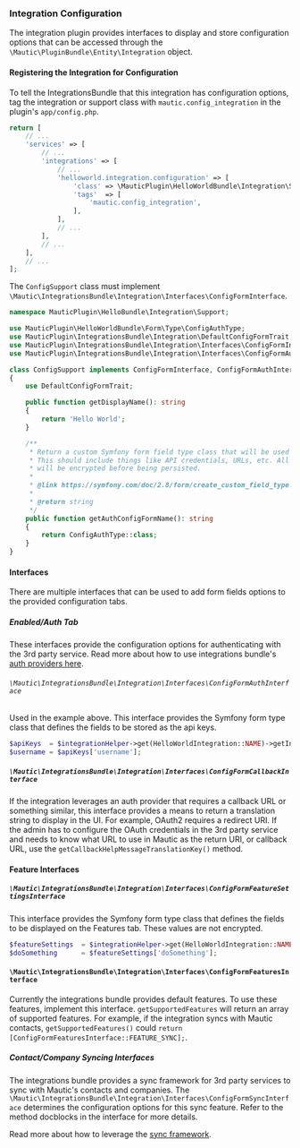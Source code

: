 ### Integration Configuration
The integration plugin provides interfaces to display and store configuration options that can be accessed through the `\Mautic\PluginBundle\Entity\Integration` object. 

#### Registering the Integration for Configuration
To tell the IntegrationsBundle that this integration has configuration options, tag the integration or support class with `mautic.config_integration` in the plugin's `app/config.php`.

```php
return [
    // ...
    'services' => [
        // ...
        'integrations' => [
            // ...
            'helloworld.integration.configuration' => [
                'class' => \MauticPlugin\HelloWorldBundle\Integration\Support\ConfigSupport::class,
                'tags'  => [
                    'mautic.config_integration',
                ],
            ],
            // ...
        ],
        // ...
    ],
    // ...
];
```

The `ConfigSupport` class must implement `\Mautic\IntegrationsBundle\Integration\Interfaces\ConfigFormInterface`.

```php
namespace MauticPlugin\HelloBundle\Integration\Support;

use MauticPlugin\HelloWorldBundle\Form\Type\ConfigAuthType;
use MauticPlugin\IntegrationsBundle\Integration\DefaultConfigFormTrait;
use MauticPlugin\IntegrationsBundle\Integration\Interfaces\ConfigFormInterface;
use MauticPlugin\IntegrationsBundle\Integration\Interfaces\ConfigFormAuthInterface;

class ConfigSupport implements ConfigFormInterface, ConfigFormAuthInterface
{
    use DefaultConfigFormTrait;

    public function getDisplayName(): string
    {
        return 'Hello World';
    }

    /**
     * Return a custom Symfony form field type class that will be used on the Enabled/Auth tab.
     * This should include things like API credentials, URLs, etc. All values from this form fields
     * will be encrypted before being persisted.
     *
     * @link https://symfony.com/doc/2.8/form/create_custom_field_type.html#defining-the-field-type
     *
     * @return string
     */
    public function getAuthConfigFormName(): string
    {
        return ConfigAuthType::class;
    }
}
```

#### Interfaces
There are multiple interfaces that can be used to add form fields options to the provided configuration tabs. 

##### Enabled/Auth Tab
These interfaces provide the configuration options for authenticating with the 3rd party service. Read more about how to use integrations bundle's [auth providers here](#integration-authentication).

###### `\Mautic\IntegrationsBundle\Integration\Interfaces\ConfigFormAuthInterface`
Used in the example above. This interface provides the Symfony form type class that defines the fields to be stored as the api keys. 

```php
$apiKeys  = $integrationHelper->get(HelloWorldIntegration::NAME)->getIntegrationConfiguration()->getApiKeys();
$username = $apiKeys['username'];
```

##### `\Mautic\IntegrationsBundle\Integration\Interfaces\ConfigFormCallbackInterface`
If the integration leverages an auth provider that requires a callback URL or something similar, this interface provides a means to return a translation string to display in the UI. For example, OAuth2 requires a redirect URI. If the admin has to configure the OAuth credentials in the 3rd party service and needs to know what URL to use in Mautic as the return URI, or callback URL, use the `getCallbackHelpMessageTranslationKey()` method. 

#### Feature Interfaces

##### `\Mautic\IntegrationsBundle\Integration\Interfaces\ConfigFormFeatureSettingsInterface`
This interface provides the Symfony form type class that defines the fields to be displayed on the Features tab. These values are not encrypted.

```php
$featureSettings  = $integrationHelper->get(HelloWorldIntegration::NAME)->getIntegrationConfiguration()->getFeatureSettings();
$doSomething      = $featureSettings['doSomething'];
```

#### `\Mautic\IntegrationsBundle\Integration\Interfaces\ConfigFormFeaturesInterface`
Currently the integrations bundle provides default features. To use these features, implement this interface. `getSupportedFeatures` will return an array of supported features. For example, if the integration syncs with Mautic contacts, `getSupportedFeatures()` could `return [ConfigFormFeaturesInterface::FEATURE_SYNC];`.

##### Contact/Company Syncing Interfaces
The integrations bundle provides a sync framework for 3rd party services to sync with Mautic's contacts and companies. The `\Mautic\IntegrationsBundle\Integration\Interfaces\ConfigFormSyncInterface` determines the configuration options for this sync feature. Refer to the method docblocks in the interface for more details. 

Read more about how to leverage the [sync framework](#integration-sync-engine).
